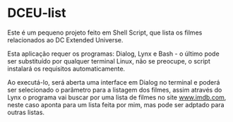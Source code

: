 # DCEU-list
Este é um pequeno projeto feito em Shell Script, que lista os filmes relacionados ao DC Extended Universe.

Esta aplicação requer os programas: Dialog, Lynx e Bash - o último pode ser substituído por qualquer terminal Linux, não se preocupe, o script instalará os requisitos automaticamente.

Ao executá-lo, será aberta uma interface em Dialog no terminal e poderá ser selecionado o parâmetro para a listagem dos filmes, assim através do Lynx o programa vai buscar por uma lista de filmes no site www.imdb.com, neste caso aponta para um lista feita por mim, mas pode ser adptado para outras listas.
